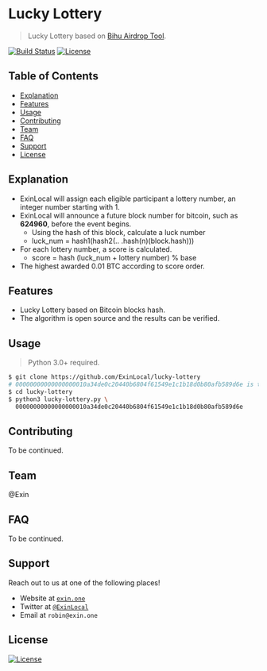 # Lucky Lottery

> Lucky Lottery based on [Bihu Airdrop Tool](https://github.com/bihu-id/bihu-tools).

[![Build Status](http://img.shields.io/travis/badges/badgerbadgerbadger.svg?style=flat-square)](https://travis-ci.org/badges/badgerbadgerbadger) [![License](http://img.shields.io/:license-mit-blue.svg?style=flat-square)](http://badges.mit-license.org)

## Table of Contents

- [Explanation](#explanation)
- [Features](#features)
- [Usage](#usage)
- [Contributing](#contributing)
- [Team](#team)
- [FAQ](#faq)
- [Support](#support)
- [License](#license)

## Explanation

* ExinLocal will assign each eligible participant a lottery number, an integer number starting with 1.
* ExinLocal will announce a future block number for bitcoin, such as **624960**, before the event begins.
    - Using the hash of this block, calculate a luck number
    - luck_num = hash1(hash2(.. .hash(n)(block.hash)))
* For each lottery number, a score is calculated.
    - score = hash (luck_num + lottery number) % base
* The highest awarded 0.01 BTC according to score order.

## Features

* Lucky Lottery based on Bitcoin blocks hash.
* The algorithm is open source and the results can be verified.

## Usage

> Python 3.0+ required.

``` bash
$ git clone https://github.com/ExinLocal/lucky-lottery
# 00000000000000000010a34de0c20440b6804f61549e1c1b18d0b80afb589d6e is the hash of 624960 height blocks
$ cd lucky-lottery
$ python3 lucky-lottery.py \
  00000000000000000010a34de0c20440b6804f61549e1c1b18d0b80afb589d6e
```

## Contributing

To be continued.

## Team

@Exin

## FAQ

To be continued.

## Support

Reach out to us at one of the following places!

- Website at <a href="https://exin.one" target="_blank">`exin.one`</a>
- Twitter at <a href="http://twitter.com/ExinLocal" target="_blank">`@ExinLocal`</a>
- Email at `robin@exin.one`

## License

[![License](http://img.shields.io/:license-mit-blue.svg?style=flat-square)](http://badges.mit-license.org)
